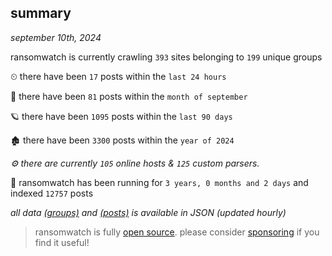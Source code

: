 
## summary
_september 10th, 2024_

ransomwatch is currently crawling `393` sites belonging to `199` unique groups

⏲ there have been `17` posts within the `last 24 hours`

🦈 there have been `81` posts within the `month of september`

🪐 there have been `1095` posts within the `last 90 days`

🏚 there have been `3300` posts within the `year of 2024`

_⚙️ there are currently `105` online hosts & `125` custom parsers._

🦕 ransomwatch has been running for `3 years, 0 months and 2 days` and indexed `12757` posts

_all data  [(groups)](http://ransomwhat.telemetry.ltd/groups) and [(posts)](http://ransomwhat.telemetry.ltd/posts) is available in JSON (updated hourly)_

> ransomwatch is fully [open source](https://github.com/joshhighet/ransomwatch#ransomwatch--). please consider [sponsoring](https://github.com/sponsors/joshhighet) if you find it useful!
